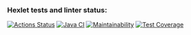 ### Hexlet tests and linter status:
[![Actions Status](https://github.com/Ymirotvorenie/java-project-78/actions/workflows/hexlet-check.yml/badge.svg)](https://github.com/Ymirotvorenie/java-project-78/actions)
[![Java CI](https://github.com/Ymirotvorenie/java-project-78/actions/workflows/main.yml/badge.svg)](https://github.com/Ymirotvorenie/java-project-78/actions/workflows/main.yml)
[![Maintainability](https://api.codeclimate.com/v1/badges/03f78ee94e068afd9290/maintainability)](https://codeclimate.com/github/Ymirotvorenie/java-project-78/maintainability)
[![Test Coverage](https://api.codeclimate.com/v1/badges/03f78ee94e068afd9290/test_coverage)](https://codeclimate.com/github/Ymirotvorenie/java-project-78/test_coverage)
